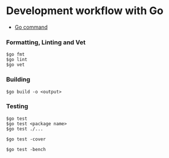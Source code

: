 # Development workflow with Go
* [Go command](https://golang.org/cmd/go/)

### Formatting, Linting and Vet
```
$go fmt
$go lint
$go vet
```

### Building
```
$go build -o <output>
```

### Testing
```
$go test
$go test <package name>
$go test ./...

$go test -cover

$go test -bench

```